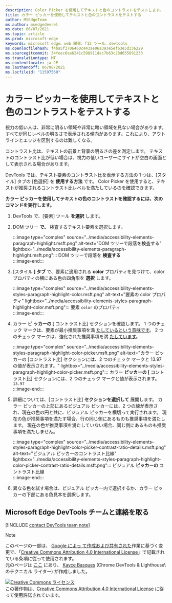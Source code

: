 ```yaml
---
description: Color Picker を使用してテキストと色のコントラストをテストします。
title: カラー ピッカーを使用してテキストと色のコントラストをテストする
author: MSEdgeTeam
ms.author: msedgedevrel
ms.date: 06/07/2021
ms.topic: article
ms.prod: microsoft-edge
keywords: microsoft edge、web 開発、f12 ツール、devtools
ms.openlocfilehash: f4ba5f3706460c443ae06a393e5ef63e5d336229
ms.sourcegitcommit: 34feec6ae6241c598911dac7b63c28d655691233
ms.translationtype: MT
ms.contentlocale: ja-JP
ms.lasthandoff: 06/08/2021
ms.locfileid: "11597560"
---
```

<!-- this article was created on 05/11/2021 by moving a section out from the "Accessibility reference" article (reference.md) -->
<!-- Copyright Kayce Basques 

   Licensed under the Apache License, Version 2.0 (the "License");
   you may not use this file except in compliance with the License.
   You may obtain a copy of the License at

       https://www.apache.org/licenses/LICENSE-2.0

   Unless required by applicable law or agreed to in writing, software
   distributed under the License is distributed on an "AS IS" BASIS,
   WITHOUT WARRANTIES OR CONDITIONS OF ANY KIND, either express or implied.
   See the License for the specific language governing permissions and
   limitations under the License.  -->  
# <a name="test-text-color-contrast-using-the-color-picker"></a>カラー ピッカーを使用してテキストと色のコントラストをテストする

視力の低い人は、非常に明るい領域や非常に暗い領域を見ない場合があります。  すべてが同じレベルの明るさで表示される傾向があります。これにより、アウトラインとエッジを区別するのは難しくなる。  

コントラスト比は、テキストの前景と背景の明るさの差を測定します。  テキストのコントラスト比が低い場合は、視力の低いユーザーにサイトが空白の画面として表示される場合があります。  

DevTools では、テキスト要素のコントラスト比を表示する方法の 1 つは、[スタイル] タブの [色選択] を **使用する方法** です。 Color Picker を使用すると、テキストが推奨されるコントラスト比レベルを満たしているのを確認できます。

**カラー ピッカーを使用してテキストの色のコントラストを確認するには、次のコマンドを実行します。**

1.  DevTools で、[要素] ツール **を選択** します。  
1.  DOM ツリー **で、** 検査するテキスト要素を選択します。  
    
    :::image type="complex" source="../media/accessibility-elements-paragraph-highlight.msft.png" alt-text="DOM ツリーで段落を検査する" lightbox="../media/accessibility-elements-paragraph-highlight.msft.png":::
       DOM ツリーで段落を **検査する**  
    :::image-end:::  
    
1.  [スタイル **] タブ** で、要素に適用される **color** プロパティを見つけて、color プロパティの横にある色の四角形を **選択** します。
    
    :::image type="complex" source="../media/accessibility-elements-styles-paragraph-highlight-color.msft.png" alt-text="要素の color プロパティ" lightbox="../media/accessibility-elements-styles-paragraph-highlight-color.msft.png":::
       要素 `color` のプロパティ  
    :::image-end:::  
    
1.  カラー ピ **ッカーの [** コントラスト比] セクションを確認します。  1 つのチェック マークは、要素が最小推奨事項を満 [たしているという意味です][W3CContrastMinimum]。  2 つのチェック マークは、強化された推奨事項を満 [たしています][W3CContrastEnhanced]。  
    
    :::image type="complex" source="../media/accessibility-elements-styles-paragraph-highlight-color-picker.msft.png" alt-text="カラー ピッカーの [コントラスト比] セクションには、2 つのチェック マークと 13.97 の値が表示されます。" lightbox="../media/accessibility-elements-styles-paragraph-highlight-color-picker.msft.png":::
       カラー **ピッカーの [** コントラスト比] セクションには、2 つのチェック マークと値が表示されます。 `13.97`  
    :::image-end:::  
    
1.  詳細については、[コントラスト比] **セクションを選択して** 展開します。  カラー ピッカーの上部にあるビジュアル ピッカーには、2 つの線が表示され、現在の色の円と共に、ビジュアル ピッカーを横切って実行されます。  現在の色が推奨事項を満たす場合、行の同じ側にあるものも推奨事項を満たします。  現在の色が推奨事項を満たしていない場合、同じ側にあるものも推奨事項を満たしません。  

    :::image type="complex" source="../media/accessibility-elements-styles-paragraph-highlight-color-picker-contrast-ratio-details.msft.png" alt-text="ビジュアル ピッカーのコントラスト比線" lightbox="../media/accessibility-elements-styles-paragraph-highlight-color-picker-contrast-ratio-details.msft.png":::
       ビジュアル **ピッカーの** コントラスト比線  
    :::image-end:::  

1. 異なる色を試す場合は、ビジュアル ピッカー内で選択するか、カラー ピッカーの下部にある色見本を選択します。
    

## <a name="getting-in-touch-with-the-microsoft-edge-devtools-team"></a>Microsoft Edge DevTools チームと連絡を取る  

[!INCLUDE [contact DevTools team note](../includes/contact-devtools-team-note.md)]  


> [!NOTE]
> このページの一部は、 [Google によっ て作成および共有された][GoogleSitePolicies]作業に基づく変更で、「[Creative Commons Attribution 4.0 International License][CCA4IL]」で記載されている条項に従って使用されます。  
> 元のページは [ここ](https://developers.google.com/web/tools/chrome-devtools/accessibility/reference) にあり、 [Kayce Basques][KayceBasques] \(Chrome DevTools \& Lighthouse\ のテクニカル ライター) が作成しました。  

[![Creative Commons ライセンス][CCby4Image]][CCA4IL]  
この著作物は、[Creative Commons Attribution 4.0 International License][CCA4IL] に従って使用許諾されています。  


<!-- links -->  
[W3CContrastEnhanced]: https://www.w3.org/WAI/WCAG21/quickref/#contrast-enhanced "コントラスト (拡張) レベル AAA |W3C"  
[W3CContrastMinimum]: https://www.w3.org/WAI/WCAG21/quickref/#contrast-minimum "コントラスト (最小) レベル AA |W3C"  
[CCA4IL]: https://creativecommons.org/licenses/by/4.0  
[CCby4Image]: https://i.creativecommons.org/l/by/4.0/88x31.png  
[GoogleSitePolicies]: https://developers.google.com/terms/site-policies  
[KayceBasques]: https://developers.google.com/web/resources/contributors/kaycebasques  
